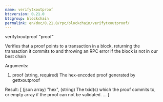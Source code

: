 ```yaml
---
name: verifytxoutproof
btcversion: 0.21.0
btcgroup: blockchain
permalink: en/doc/0.21.0/rpc/blockchain/verifytxoutproof/
---
```


verifytxoutproof "proof"

Verifies that a proof points to a transaction in a block, returning the transaction it commits to
and throwing an RPC error if the block is not in our best chain

Arguments:
1. proof    (string, required) The hex-encoded proof generated by gettxoutproof

Result:
[           (json array)
  "hex",    (string) The txid(s) which the proof commits to, or empty array if the proof can not be validated.
  ...
]


